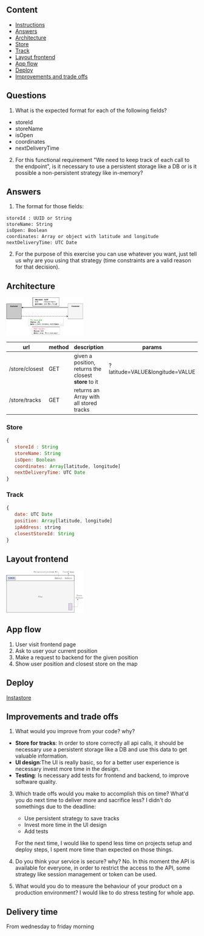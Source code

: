 
## Content

- [Instructions](#questions)
- [Answers](#answers)
- [Architecture](#architecture)
- [Store](#store)
- [Track](#track)
- [Layout frontend](#layout-frontend)
- [App flow](#app-flow)
- [Deploy](#deploy)
- [Improvements and trade offs](#improvements-and-trade-offs)

## Questions

1. What is the expected format for each of the following fields?

- storeId
- storeName
- isOpen
- coordinates
- nextDeliveryTime

2. For this functional requirement "We need to keep track of each call to the endpoint", is it necessary to use a persistent storage like a DB or is it possible a non-persistent strategy like in-memory?

## Answers

1. The format for those fields:

```
storeId : UUID or String
storeName: String
isOpen: Boolean
coordinates: Array or object with latitude and longitude
nextDeliveryTime: UTC Date
```

2. For the purpose of this exercise you can use whatever you want, just tell us why are you using that strategy (time constraints are a valid reason for that decision).

## Architecture

<img src="architecture.png" width="40%">
   
| url                     | method   | description                | params |
| ----------------------- | -------- | -------------------------- | ------------- |
| /store/closest          | GET      | given a position, returns the closest **store** to it | ?latitude=VALUE&longitude=VALUE |
| /store/tracks          | GET       | returns an Array with all stored tracks |  |

### Store

```javascript
{
   storeId : String
   storeName: String
   isOpen: Boolean
   coordinates: Array[latitude, longitude]
   nextDeliveryTime: UTC Date
}
```

### Track

```javascript
{
   date: UTC Date
   position: Array[latitude, longitude]
   ipAddress: string
   closestStoreId: String
}
```

## Layout frontend

<img src="layout-frontend.png" width="40%">

## App flow

1. User visit frontend page
2. Ask to user your current position
3. Make a request to backend for the given position
4. Show user position and closest store on the map

## Deploy

[Instastore](https://instastore-front.herokuapp.com)

## Improvements and trade offs

1. What would you improve from your code? why?
  - **Store for tracks**: In order to store correctly all api calls, it should be necessary use a persistent storage like a DB and use this data to get valuable information.
  - **UI design**:The UI is really basic, so for a better user experience is necessary invest more time in the design.
  - **Testing**: Is necessary add tests for frontend and backend, to improve software quality.

3. Which trade offs would you make to accomplish this on time? What'd you do next time to deliver more and sacrifice less?
   I didn't do somethings due to the deadline:
   - Use persistent strategy to save tracks
   - Invest more time in the UI design
   - Add tests

   For the next time, I would like to spend less time on projects setup and deploy steps, I spent more time than expected on those things.

5. Do you think your service is secure? why?
   No. In this moment the API is available for everyone, in order to restrict the access to the API, some strategy like session management or token can be used. 
   
7. What would you do to measure the behaviour of your product on a production environment?
   I would like to do stress testing for whole app.

## Delivery time

From wednesday to friday morning
